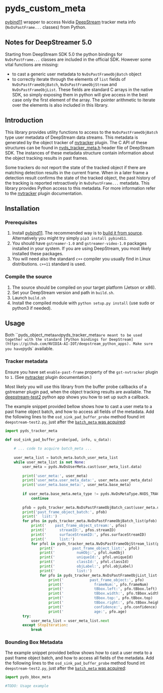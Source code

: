 # pyds_custom_meta

[pybind11](https://github.com/pybind/pybind11) wrapper to access Nvidia [DeepStream](https://developer.nvidia.com/deepstream-sdk) tracker meta info (`NvDsPastFrame...` classes) from Python.

## Notes for DeepStreamer 5.0

Starting from DeepStream SDK 5.0 the python bindings for `NvDsPastFrame...` classes are included in the official SDK. However some vital functions are missing:

- to cast a generic user metadata to `NvDsPastFrameObjBatch` object
- to correctly iterate through the elements of `list` fields of `NvDsPastFrameObjBatch`, `NvDsPastFrameObjStream` and `NvDsPastFrameObjList`. These fields are standard C arrays in the native SDK, so simply exposing them in python will give access in the best case only the first element of the array. The pointer arithmetic to iterate over the elements is also included in this library.

## Introduction

This library provides utility functions to access to the `NvDsPastFrameObjBatch` type user metadata of DeepStream data streams. This metadata is generated by the object tracker of [nvtracker](https://docs.nvidia.com/metropolis/deepstream/dev-guide/#page/DeepStream%20Plugins%20Development%20Guide/deepstream_plugin_details.3.02.html#) plugin. The C API of these structures can be found in [nvds_tracker_meta.h](https://docs.nvidia.com/metropolis/deepstream/dev-guide/DeepStream_Development_Guide/baggage/nvds__tracker__meta_8h.html) header file of DeepStream SDK. The instances of these metadata structure contain information about the object tracking results in past frames.

Some trackers do not report the state of the tracked object if there are matching detection results in the current frame. When in a later frame a detection result confirms the state of the tracked object, the past history of the tracking is reported retroactively in `NvDsPastFrame...` metadata. This library provides Python access to this metadata. For more information refer to the [nvtracker](https://docs.nvidia.com/metropolis/deepstream/dev-guide/#page/DeepStream%20Plugins%20Development%20Guide/deepstream_plugin_details.3.02.html#) plugin documentation.

## Installation

### Prerequisites

1. Install [pybind11](https://github.com/pybind/pybind11). The recommended way is to [build it from source](https://pybind11.readthedocs.io/en/stable/basics.html?highlight=install#compiling-the-test-cases). Alternatively you might try simply `pip3 install pybind11`.
2. You should have `gstreamer-1.0` and `gstreamer-video-1.0` packages installed in your system. If you are using DeepStream, you most likely installed these packages.
3. You will need also the standard `c++` compiler you usually find in Linux distributions. `c++11` standard is used.

### Compile the source

1. The source should be compiled on your target platform (Jetson or x86).
2. Set your DeepStream version and path in `build.sh`.
3. Launch `build.sh`
4. Install the compiled module with `python setup.py install` (use sudo or python3 if needed).

## Usage

Both ``pyds_object_meta` and `pyds_tracker_meta` are meant to be used together with the standard [Python bindings for DeepStream](https://github.com/NVIDIA-AI-IOT/deepstream_python_apps). Make sure you have `pyds` available.

### Tracker metadata

Ensure you have set `enable-past-frame` property of the `gst-nvtracker` plugin to `1`. (See [nvtracker](https://docs.nvidia.com/metropolis/deepstream/dev-guide/#page/DeepStream%20Plugins%20Development%20Guide/deepstream_plugin_details.3.02.html#) plugin documentation.)

Most likely you will use this library from the buffer probe callbacks of a gstreamer plugin pad, when the object tracking results are available. The [deepstream-test2](https://github.com/NVIDIA-AI-IOT/deepstream_python_apps/tree/master/apps/deepstream-test2) python app shows you how to set up such a callback.

The example snippet provided bellow shows how to cast a user meta to a past frame object batch, and how to access all fields of the metadata. Add the following lines to the `osd_sink_pad_buffer_probe` method found int `deepstream-test2.py`, just after the [`batch_meta` was acquired](https://github.com/NVIDIA-AI-IOT/deepstream_python_apps/blob/2931f6b295b58aed15cb29074d13763c0f8d47be/apps/deepstream-test2/deepstream_test_2.py#L61):

```python
import pyds_tracker_meta

def osd_sink_pad_buffer_probe(pad, info, u_data):
    
    # ... code to acquire batch_meta ...
    
    user_meta_list = batch_meta.batch_user_meta_list
    while user_meta_list is not None:
        user_meta = pyds.NvDsUserMeta.cast(user_meta_list.data)
        
        print('user_meta:', user_meta)
        print('user_meta.user_meta_data:', user_meta.user_meta_data)
        print('user_meta.base_meta:', user_meta.base_meta)
        
        if user_meta.base_meta.meta_type != pyds.NvDsMetaType.NVDS_TRACKER_PAST_FRAME_META:
            continue
            
        pfob = pyds_tracker_meta.NvDsPastFrameObjBatch_cast(user_meta.user_meta_data)
        print('past_frame_object_batch:', pfob)
        print('  list:')
        for pfos in pyds_tracker_meta.NvDsPastFrameObjBatch_list(pfob):
            print('    past_frame_object_stream:', pfos)
            print('      streamID:', pfos.streamID)
            print('      surfaceStreamID:', pfos.surfaceStreamID)
            print('      list:')
            for pfol in pyds_tracker_meta.NvDsPastFrameObjStream_list(pfos):
                print('        past_frame_object_list:', pfol)
                print('          numObj:', pfol.numObj)
                print('          uniqueId:', pfol.uniqueId)
                print('          classId:', pfol.classId)
                print('          objLabel:', pfol.objLabel)
                print('          list:')
                for pfo in pyds_tracker_meta.NvDsPastFrameObjList_list(pfol):
                    print('            past_frame_object:', pfo)
                    print('              frameNum:', pfo.frameNum)
                    print('              tBbox.left:', pfo.tBbox.left)
                    print('              tBbox.width:', pfo.tBbox.width)
                    print('              tBbox.top:', pfo.tBbox.top)
                    print('              tBbox.right:', pfo.tBbox.height)
                    print('              confidence:', pfo.confidence)
                    print('              age:', pfo.age)
        try:
            user_meta_list = user_meta_list.next
        except StopIteration:
            break
```

### Bounding Box Metadata

The example snippet provided bellow shows how to cast a user meta to a past frame object batch, and how to access all fields of the metadata. Add the following lines to the `osd_sink_pad_buffer_probe` method found int `deepstream-test2.py`, just after the [`batch_meta` was acquired](https://github.com/NVIDIA-AI-IOT/deepstream_python_apps/blob/2931f6b295b58aed15cb29074d13763c0f8d47be/apps/deepstream-test2/deepstream_test_2.py#L61):

```python
import pyds_bbox_meta

#TODO: Usage example

```
